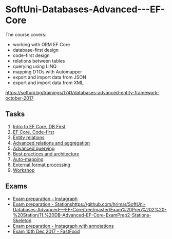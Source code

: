 
# SoftUni-Databases-Advanced---EF-Core

The course covers:

- working with ORM EF Core
- database-first design
- code-first design
- relations between tables
- querying using LINQ
- mapping DTOs with Automapper
- export and import data from JSON
- export and import data from XML

https://softuni.bg/trainings/1741/databases-advanced-entity-framework-october-2017

## Tasks

1. [Intro to EF Core, DB First](https://github.com/hrimar/SoftUni-Databases-Advanced---EF-Core/tree/master/01.%20Introduction%20to%20EF%2C%20DB%20First)
2. [EF Core, Code-first](https://github.com/hrimar/SoftUni-Databases-Advanced---EF-Core/tree/master/02.%20EF%20Core%2C%20Code-First)
3. [Entity relations](https://github.com/hrimar/SoftUni-Databases-Advanced---EF-Core/tree/master/03.%20Entity%20Relations)
4. [Advanced relations and aggregation](https://github.com/hrimar/SoftUni-Databases-Advanced---EF-Core/tree/master/04.%20Advanced%20Relations%20and%20Aggregation/AdvancedRelations)
5. [Advanced querying](https://github.com/hrimar/SoftUni-Databases-Advanced---EF-Core/tree/master/05.%20Advanced%20Querying/BookShop)
6. [Best practices and architecture](https://github.com/hrimar/SoftUni-Databases-Advanced---EF-Core/tree/master/06.%20Best%20Practices%20and%20Architecture)
7. [Auto-mapping](https://github.com/hrimar/SoftUni-Databases-Advanced---EF-Core/tree/master/07.%20C%23%20Auto%20Mapping%20Objects)
8. [External format processing](https://github.com/hrimar/SoftUni-Databases-Advanced---EF-Core/tree/master/08.%20External%20Format%20Processing%20-%20JSON%2C%20XML/ProductsShop)
9. [Workshop](https://github.com/hrimar/SoftUni-Databases-Advanced---EF-Core/tree/master/09.%20Workshop/TeamBuilder)

## Exams


* [Exam preparation - Instagraph](https://github.com/hrimar/SoftUni-Databases-Advanced---EF-Core/tree/master/Exam%20Prep%201%20-%20Instagraph/11.%20DB-Adv-EF-Core-ExamPrep1-Instagraph-Skeleton)
* [Exam preparation - Stations]()https://github.com/hrimar/SoftUni-Databases-Advanced---EF-Core/tree/master/Exam%20Prep%202%20-%20Station/11.%20DB-Advanced-EF-Core-ExamPrep2-Stations-Skeleton
* [Exam preparation - Instagraph with annotations]()
* [Exam 10th Dec 2017 - FastFood]()
